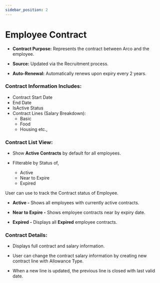 ```yaml
---
sidebar_position: 2
---
```


# Employee Contract

  - **Contract Purpose:** Represents the contract between Arco and the employee.

  - **Source:** Updated via the Recruitment process.

  - **Auto-Renewal:** Automatically renews upon expiry every 2 years.

### Contract Information Includes:

  - Contract Start Date
  - End Date
  - IsActive Status
  - Contract Lines (Salary Breakdown):
    - Basic
    - Food
    - Housing etc.,

### Contract List View:

  - Show **Active Contracts** by default for all employees.

  - Filterable by Status of,
    - Active
    - Near to Expire
    - Expired

User can use to track the Contract status of Employee.

  - **Active -** Shows all employees with currently active contracts.

  - **Near to Expire -** Shows employee contracts near by expiry date.

  - **Expired -** Displays all **Expired** employee contracts.

### Contract Details:

  - Displays full contract and salary information.

  - User can change the contract salary information by creating new contract line with Allowance Type.

  - When a new line is updated, the previous line is closed with last valid date.